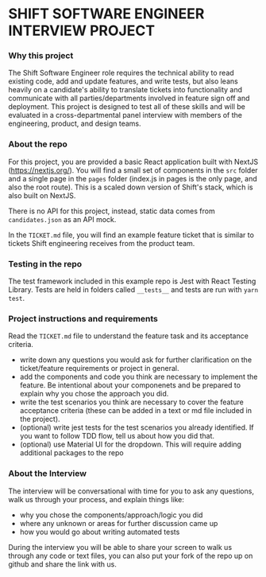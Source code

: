 # SHIFT SOFTWARE ENGINEER INTERVIEW PROJECT
### Why this project
The Shift Software Engineer role requires the technical ability to read existing code, add and update features, and write tests, but also leans heavily on a candidate's ability to translate tickets into functionality and communicate with all parties/departments involved in feature sign off and deployment. This project is designed to test all of these skills and will be evaluated in a cross-departmental panel interview with members of the engineering, product, and design teams.

### About the repo
For this project, you are provided a basic React application built with NextJS (https://nextjs.org/). You will find a small set of components in the `src` folder and a single page in the `pages` folder (index.js in pages is the only page, and also the root route). This is a scaled down version of Shift's stack, which is also built on NextJS.

There is no API for this project, instead, static data comes from `candidates.json` as an API mock.

In the `TICKET.md` file, you will find an example feature ticket that is similar to tickets Shift engineering receives from the product team. 

### Testing in the repo
The test framework included in this example repo is Jest with React Testing Library. Tests are held in folders called `__tests__` and tests are run with `yarn test`. 

### Project instructions and requirements

Read the `TICKET.md` file to understand the feature task and its acceptance criteria. 

- write down any questions you would ask for further clarification on the ticket/feature requirements or project in general.
- add the components and code you think are necessary to implement the feature. Be intentional about your componenets and be prepared to explain why you chose the approach you did.
- write the test scenarios you think are necessary to cover the feature acceptance criteria (these can be added in a text or md file included in the project).
- (optional) write jest tests for the test scenarios you already identified. If you want to follow TDD flow, tell us about how you did that.
- (optional) use Material UI for the dropdown. This will require adding additional packages to the repo


### About the Interview
The interview will be conversational with time for you to ask any questions, walk us through your process, and explain things like:
- why you chose the components/approach/logic you did
- where any unknown or areas for further discussion came up
- how you would go about writing automated tests

During the interview you will be able to share your screen to walk us through any code or text files, you can also put your fork of the repo up on github and share the link with us. 
